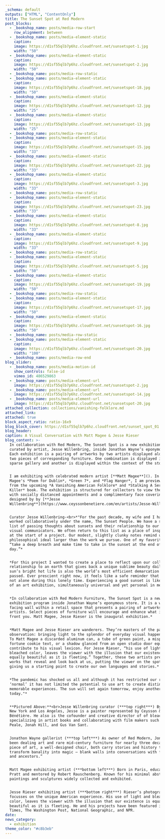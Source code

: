 ```yaml
---
_schema: default
outputs: ["HTML", "ContentOnly"]
title: The Sunset Spot at Red Modern
post_blocks:
  - _bookshop_name: posts/media-row-start
    row_alignment: between
  - _bookshop_name: posts/media-element-static
    caption:
    image: https://d1sf55qlb7p6hz.cloudfront.net/sunsetspot-1.jpg
    width: "50"
  - _bookshop_name: posts/media-element-static
    caption:
    image: https://d1sf55qlb7p6hz.cloudfront.net/sunsetspot-2.jpg
    width: "50"
  - _bookshop_name: posts/media-row-static
  - _bookshop_name: posts/media-element-static
    caption:
    image: https://d1sf55qlb7p6hz.cloudfront.net/sunsetspot-18.jpg
    width: "50"
  - _bookshop_name: posts/media-element-static
    caption:
    image: https://d1sf55qlb7p6hz.cloudfront.net/sunsetspot-12.jpg
    width: "25"
  - _bookshop_name: posts/media-element-static
    caption:
    image: https://d1sf55qlb7p6hz.cloudfront.net/sunsetspot-13.jpg
    width: "25"
  - _bookshop_name: posts/media-row-static
  - _bookshop_name: posts/media-element-static
    caption:
    image: https://d1sf55qlb7p6hz.cloudfront.net/sunsetspot-15.jpg
    width: "33"
  - _bookshop_name: posts/media-element-static
    caption:
    image: https://d1sf55qlb7p6hz.cloudfront.net/sunsetspot-22.jpg
    width: "33"
  - _bookshop_name: posts/media-element-static
    caption:
    image: https://d1sf55qlb7p6hz.cloudfront.net/sunsetspot-3.jpg
    width: "33"
  - _bookshop_name: posts/media-row-static
  - _bookshop_name: posts/media-element-static
    caption:
    image: https://d1sf55qlb7p6hz.cloudfront.net/sunsetspot-23.jpg
    width: "33"
  - _bookshop_name: posts/media-element-static
    caption:
    image: https://d1sf55qlb7p6hz.cloudfront.net/sunsetspot-8.jpg
    width: "33"
  - _bookshop_name: posts/media-element-static
    caption:
    image: https://d1sf55qlb7p6hz.cloudfront.net/sunsetspot-9.jpg
    width: "33"
  - _bookshop_name: posts/media-row-static
  - _bookshop_name: posts/media-element-static
    caption:
    image: https://d1sf55qlb7p6hz.cloudfront.net/sunsetspot-5.jpg
    width: "50"
  - _bookshop_name: posts/media-element-static
    caption:
    image: https://d1sf55qlb7p6hz.cloudfront.net/sunsetspot-19.jpg
    width: "50"
  - _bookshop_name: posts/media-row-static
  - _bookshop_name: posts/media-element-static
    caption:
    image: https://d1sf55qlb7p6hz.cloudfront.net/sunsetspot-17.jpg
    width: "50"
  - _bookshop_name: posts/media-element-static
    caption:
    image: https://d1sf55qlb7p6hz.cloudfront.net/sunsetspot-16.jpg
    width: "50"
  - _bookshop_name: posts/media-row-static
  - _bookshop_name: posts/media-element-static
    caption:
    image: https://d1sf55qlb7p6hz.cloudfront.net/sunsetspot-20.jpg
    width: "100"
  - _bookshop_name: posts/media-row-end
blog_slider:
  - _bookshop_name: posts/media-motion-id
    show_controls: false-id
    vimeo_id: 486529863
  - _bookshop_name: posts/media-element-url
    image: https://d1sf55qlb7p6hz.cloudfront.net/sunsetspot-2.jpg
  - _bookshop_name: posts/media-element-url
    image: https://d1sf55qlb7p6hz.cloudfront.net/sunsetspot-14.jpg
  - _bookshop_name: posts/media-element-url
    image: https://d1sf55qlb7p6hz.cloudfront.net/sunsetspot-20.jpg
attached_collection: collections/vanishing-folklore.md
attached_link:
attached: true
block_aspect_ratio: ratio-16x9
blog_block_cover: https://d1sf55qlb7p6hz.cloudfront.net/sunset_spot_01.jpg
blog_header:
caption: A Visual Conversation with Matt Magee & Jesse Rieser
blog_content: >-
  In collaboration with Red Modern, The Sunset Spot is a new exhibition program
  curated by artist, Jesse Willenbring, inside Jonathan Wayne’s eponymous store.
  Each exhibition is a pairing of artworks by two artists displayed alongside
  two pieces of corresponding furniture. One combination is displayed inside a
  sparse gallery and another is displayed within the context of the store.


  I am exhibiting with celebrated modern artist [**Matt Magee**](). In response
  Magee's *Poem for Dublin*, *Green 7*, and *Flag Hanger*, I am previewing works
  from the upcoming *A Vanishing American Folklore* and *Stalking A Serial
  Killer* book. The exhibition is structured for collectors to view the work
  with socially distanced appointments and a complimentary face covering
  designed by by [**Jesse
  Willenbring**](https://www.ceyssonbenetiere.com/en/artists/Jesse-Willenbring/).


  Curator Jesse Willenbring-­<br>*"For the past decade, my wife and I have
  worked collaboratively under the name, The Sunset People. We have a shared
  list of passing thoughts about sunsets and their relationship to our work as
  visual communicators. We often return to this list as a place of inspiration
  at the start of a project. Our modest, slightly clunky notes remind us of a
  philosophical ideal larger than the work we pursue. One of my favorites is,
  “take a deep breath and make time to take in the sunset at the end of each
  day.”*


  *For this project I wanted to create a place to reflect upon our collective
  relationship to an earth that gives back a unique sublime beauty daily. The
  sun’s bright hot life is also the world’s most efficient demarcation of time
  passed. Ever prescient right now, it feels like a safe reminder that we are
  not alone during this lonely time. Experiencing a good sunset is like the best
  of an art exhibition, simultaneously universal and yet personal in meaning.*


  *In collaboration with Red Modern Furniture, The Sunset Spot is a new
  exhibition program inside Jonathan Wayne’s eponymous store. It is a westward
  facing wall within a retail space that presents a pairing of artworks by two
  artists. Select pieces of furniture will encourage and enhance what is in
  front you. Matt Magee, Jesse Rieser is the inaugural exhibition.*


  *Matt Magee and Jesse Rieser are wanderers. They’re masters of the passing
  observation: bringing light to the splendor of everyday visual happenstance.
  To Matt Magee a discarded aluminum can, a tube of green paint, a misprinted
  fortune cookie text, or a shadow glanced from an open studio door equally
  contribute to his visual lexicon. For Jesse Rieser, “his use of light and
  bleached color, leaves the viewer with the illusion that our existence is
  equally beautiful as it is fleeting.” Together, these two artists present
  works that reveal and look back at us, putting the viewer on the spot while
  giving us a starting point to create our own languages and stories.*


  *The pandemic has shocked us all and although it has restricted our return to
  ‘normal’ it has not limited the potential to use art to create distinct,
  memorable experiences. The sun will set again tomorrow, enjoy another one
  today."*


  **Pictured Above:**<br>Jesse Willenbring curator (***top right***) By way of
  New York and Los Angeles, Jesse is a painter represented by Ceysson &
  Bénétière. He also is the cofounder and creative director of of bleach books;
  specializing in artist books and collaborating with film makers such as Jordan
  Peale, Jonah Hill, and Gus Van Sant.


  Jonathon Wayne gallerist (***top left***) As owner of Red Modern, Jonathan has
  been dealing art and rare mid-century furniture for nearly three decades. “A
  piece of art, a well-designed chair, both carry stories and history that
  transform banality into magic – blank walls into conversations with friends
  and ancestors.”


  Matt Magee exhibiting artist (***bottom left***) Born in Paris, educated at
  Pratt and mentored by Robert Rauschenberg. Known for his minimal abstract
  paintings and sculptures widely collected and exhibited.


  Jesse Rieser exhibiting artist (***bottom right***) Rieser’s photographic work
  focusses on the unique American experience. His use of light and bleached
  color, leaves the viewer with the illusion that our existence is equally
  beautiful as it is fleeting. He and his projects have been featured in the NY
  Times, The Washington Post, National Geographic, and NPR.
date:
news_category:
  - exhibition
theme_color: "#c8b3eb"
---
```

